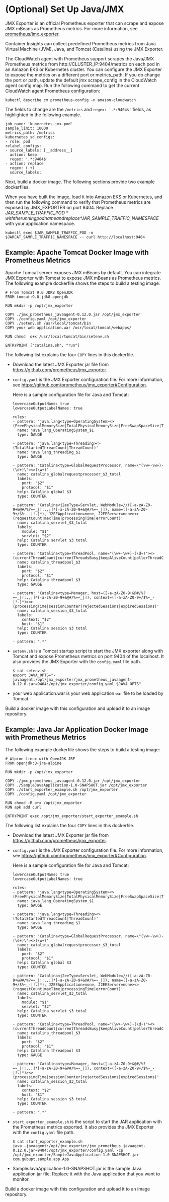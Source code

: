 # \(Optional\) Set Up Java/JMX<a name="ContainerInsights-Prometheus-Sample-Workloads-javajmx"></a>

JMX Exporter is an official Prometheus exporter that can scrape and expose JMX mBeans as Prometheus metrics\. For more information, see [prometheus/jmx\_exporter](https://github.com/prometheus/jmx_exporter)\.

Container Insights can collect predefined Prometheus metrics from Java Virtual Machine \(JVM\), Java, and Tomcat \(Catalina\) using the JMX Exporter\.

The CloudWatch agent with Prometheus support scrapes the Java/JMX Prometheus metrics from http://CLUSTER\_IP:9404/metrics on each pod in an Amazon EKS or Kubernetes cluster\. You can configure the JMX Exporter to expose the metrics on a different port or metrics\_path\. If you do change the port or path, update the default jmx scrape\_config in the CloudWatch agent config map\. Run the following command to get the current CloudWatch agent Prometheus configuration:

```
kubectl describe cm prometheus-config -n amazon-cloudwatch
```

The fields to change are the `/metrics` and `regex: '.*:9404$'` fields, as highlighted in the following example\.

```
job_name: 'kubernetes-jmx-pod'
sample_limit: 10000
metrics_path: /metrics
kubernetes_sd_configs:
- role: pod
relabel_configs:
- source_labels: [__address__]
  action: keep
  regex: '.*:9404$'
- action: replace
  regex: (.+)
  source_labels:
```

Next, build a docker image\. The following sections provide two example dockerfiles\.

When you have built the image, load it into Amazon EKS or Kubernetes, and then run the following command to verify that Prometheus metrics are exposed by JMX\_EXPORTER on port 9404\. Replace *$JAR\_SAMPLE\_TRAFFIC\_POD* with the running pod name and replace *$JAR\_SAMPLE\_TRAFFIC\_NAMESPACE* with your application namespace\. 

```
kubectl exec $JAR_SAMPLE_TRAFFIC_POD -n $JARCAT_SAMPLE_TRAFFIC_NAMESPACE -- curl http://localhost:9404
```

## Example: Apache Tomcat Docker Image with Prometheus Metrics<a name="ContainerInsights-Prometheus-Sample-Workloads-javajmx-tomcat"></a>

Apache Tomcat server exposes JMX mBeans by default\. You can integrate JMX Exporter with Tomcat to expose JMX mBeans as Prometheus metrics\. The following example dockerfile shows the steps to build a testing image: 

```
# From Tomcat 9.0 JDK8 OpenJDK 
FROM tomcat:9.0-jdk8-openjdk 

RUN mkdir -p /opt/jmx_exporter

COPY ./jmx_prometheus_javaagent-0.12.0.jar /opt/jmx_exporter
COPY ./config.yaml /opt/jmx_exporter
COPY ./setenv.sh /usr/local/tomcat/bin 
COPY your web application.war /usr/local/tomcat/webapps/

RUN chmod  o+x /usr/local/tomcat/bin/setenv.sh

ENTRYPOINT ["catalina.sh", "run"]
```

The following list explains the four `COPY` lines in this dockerfile\.
+ Download the latest JMX Exporter jar file from [https://github\.com/prometheus/jmx\_exporter](https://github.com/prometheus/jmx_exporter)\.
+ `config.yaml` is the JMX Exporter configuration file\. For more information, see [https://github\.com/prometheus/jmx\_exporter\#Configuration](https://github.com/prometheus/jmx_exporter#Configuration )\.

  Here is a sample configuration file for Java and Tomcat:

  ```
  lowercaseOutputName: true
  lowercaseOutputLabelNames: true
  
  rules:
  - pattern: 'java.lang<type=OperatingSystem><>(FreePhysicalMemorySize|TotalPhysicalMemorySize|FreeSwapSpaceSize|TotalSwapSpaceSize|SystemCpuLoad|ProcessCpuLoad|OpenFileDescriptorCount|AvailableProcessors)'
    name: java_lang_OperatingSystem_$1
    type: GAUGE
  
  - pattern: 'java.lang<type=Threading><>(TotalStartedThreadCount|ThreadCount)'
    name: java_lang_threading_$1
    type: GAUGE
  
  - pattern: 'Catalina<type=GlobalRequestProcessor, name=\"(\w+-\w+)-(\d+)\"><>(\w+)'
    name: catalina_globalrequestprocessor_$3_total
    labels:
      port: "$2"
      protocol: "$1"
    help: Catalina global $3
    type: COUNTER
  
  - pattern: 'Catalina<j2eeType=Servlet, WebModule=//([-a-zA-Z0-9+&@#/%?=~_|!:.,;]*[-a-zA-Z0-9+&@#/%=~_|]), name=([-a-zA-Z0-9+/$%~_-|!.]*), J2EEApplication=none, J2EEServer=none><>(requestCount|maxTime|processingTime|errorCount)'
    name: catalina_servlet_$3_total
    labels:
      module: "$1"
      servlet: "$2"
    help: Catalina servlet $3 total
    type: COUNTER
  
  - pattern: 'Catalina<type=ThreadPool, name="(\w+-\w+)-(\d+)"><>(currentThreadCount|currentThreadsBusy|keepAliveCount|pollerThreadCount|connectionCount)'
    name: catalina_threadpool_$3
    labels:
      port: "$2"
      protocol: "$1"
    help: Catalina threadpool $3
    type: GAUGE
  
  - pattern: 'Catalina<type=Manager, host=([-a-zA-Z0-9+&@#/%?=~_|!:.,;]*[-a-zA-Z0-9+&@#/%=~_|]), context=([-a-zA-Z0-9+/$%~_-|!.]*)><>(processingTime|sessionCounter|rejectedSessions|expiredSessions)'
    name: catalina_session_$3_total
    labels:
      context: "$2"
      host: "$1"
    help: Catalina session $3 total
    type: COUNTER
  
  - pattern: ".*"
  ```
+ `setenv.sh` is a Tomcat startup script to start the JMX exporter along with Tomcat and expose Prometheus metrics on port 9404 of the localhost\. It also provides the JMX Exporter with the `config.yaml` file path\.

  ```
  $ cat setenv.sh 
  export JAVA_OPTS="-javaagent:/opt/jmx_exporter/jmx_prometheus_javaagent-0.12.0.jar=9404:/opt/jmx_exporter/config.yaml $JAVA_OPTS"
  ```
+ your web application\.war is your web application `war` file to be loaded by Tomcat\.

Build a docker image with this configuration and upload it to an image repository\.

## Example: Java Jar Application Docker Image with Prometheus Metrics<a name="ContainerInsights-Prometheus-Sample-Workloads-javajmx-jar"></a>

The following example dockerfile shows the steps to build a testing image: 

```
# Alpine Linux with OpenJDK JRE
FROM openjdk:8-jre-alpine

RUN mkdir -p /opt/jmx_exporter

COPY ./jmx_prometheus_javaagent-0.12.0.jar /opt/jmx_exporter
COPY ./SampleJavaApplication-1.0-SNAPSHOT.jar /opt/jmx_exporter
COPY ./start_exporter_example.sh /opt/jmx_exporter
COPY ./config.yaml /opt/jmx_exporter

RUN chmod -R o+x /opt/jmx_exporter
RUN apk add curl

ENTRYPOINT exec /opt/jmx_exporter/start_exporter_example.sh
```

The following list explains the four `COPY` lines in this dockerfile\.
+ Download the latest JMX Exporter jar file from [https://github\.com/prometheus/jmx\_exporter](https://github.com/prometheus/jmx_exporter)\.
+ `config.yaml` is the JMX Exporter configuration file\. For more information, see [https://github\.com/prometheus/jmx\_exporter\#Configuration](https://github.com/prometheus/jmx_exporter#Configuration )\.

  Here is a sample configuration file for Java and Tomcat:

  ```
  lowercaseOutputName: true
  lowercaseOutputLabelNames: true
  
  rules:
  - pattern: 'java.lang<type=OperatingSystem><>(FreePhysicalMemorySize|TotalPhysicalMemorySize|FreeSwapSpaceSize|TotalSwapSpaceSize|SystemCpuLoad|ProcessCpuLoad|OpenFileDescriptorCount|AvailableProcessors)'
    name: java_lang_OperatingSystem_$1
    type: GAUGE
  
  - pattern: 'java.lang<type=Threading><>(TotalStartedThreadCount|ThreadCount)'
    name: java_lang_threading_$1
    type: GAUGE
  
  - pattern: 'Catalina<type=GlobalRequestProcessor, name=\"(\w+-\w+)-(\d+)\"><>(\w+)'
    name: catalina_globalrequestprocessor_$3_total
    labels:
      port: "$2"
      protocol: "$1"
    help: Catalina global $3
    type: COUNTER
  
  - pattern: 'Catalina<j2eeType=Servlet, WebModule=//([-a-zA-Z0-9+&@#/%?=~_|!:.,;]*[-a-zA-Z0-9+&@#/%=~_|]), name=([-a-zA-Z0-9+/$%~_-|!.]*), J2EEApplication=none, J2EEServer=none><>(requestCount|maxTime|processingTime|errorCount)'
    name: catalina_servlet_$3_total
    labels:
      module: "$1"
      servlet: "$2"
    help: Catalina servlet $3 total
    type: COUNTER
  
  - pattern: 'Catalina<type=ThreadPool, name="(\w+-\w+)-(\d+)"><>(currentThreadCount|currentThreadsBusy|keepAliveCount|pollerThreadCount|connectionCount)'
    name: catalina_threadpool_$3
    labels:
      port: "$2"
      protocol: "$1"
    help: Catalina threadpool $3
    type: GAUGE
  
  - pattern: 'Catalina<type=Manager, host=([-a-zA-Z0-9+&@#/%?=~_|!:.,;]*[-a-zA-Z0-9+&@#/%=~_|]), context=([-a-zA-Z0-9+/$%~_-|!.]*)><>(processingTime|sessionCounter|rejectedSessions|expiredSessions)'
    name: catalina_session_$3_total
    labels:
      context: "$2"
      host: "$1"
    help: Catalina session $3 total
    type: COUNTER
  
  - pattern: ".*"
  ```
+ `start_exporter_example.sh` is the script to start the JAR application with the Prometheus metrics exported\. It also provides the JMX Exporter with the `config.yaml` file path\.

  ```
  $ cat start_exporter_example.sh 
  java -javaagent:/opt/jmx_exporter/jmx_prometheus_javaagent-0.12.0.jar=9404:/opt/jmx_exporter/config.yaml -cp  /opt/jmx_exporter/SampleJavaApplication-1.0-SNAPSHOT.jar com.gubupt.sample.app.App
  ```
+ SampleJavaApplication\-1\.0\-SNAPSHOT\.jar is the sample Java application jar file\. Replace it with the Java application that you want to monitor\.

Build a docker image with this configuration and upload it to an image repository\.